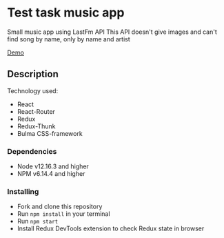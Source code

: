 # Test task music app

Small music app using LastFm API
This API doesn't give images and can't find song by name, only by name and artist 

[Demo](https://ibelet.github.io/Music-app-test-task/)

## Description

Technology used:
* React
* React-Router
* Redux
* Redux-Thunk
* Bulma CSS-framework

### Dependencies
* Node v12.16.3 and higher
* NPM v6.14.4 and higher

### Installing
* Fork and clone this repository
* Run `npm install` in your terminal
* Run `npm start`
* Install Redux DevTools extension to check Redux state in browser
